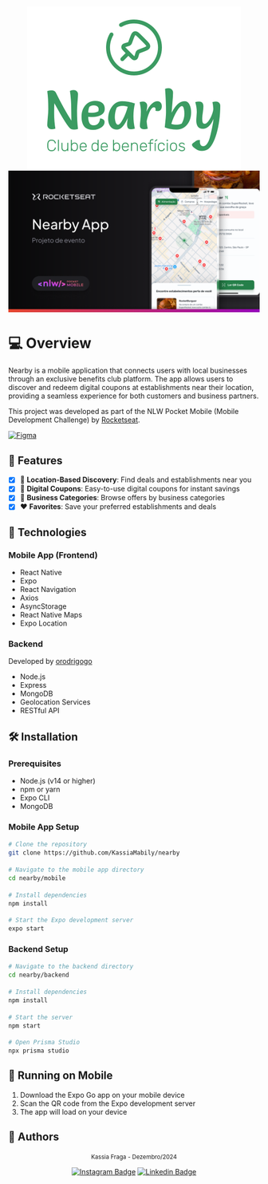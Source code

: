 <div align="center">
    <img src=".github/logo.svg" alt="Nearby App Logo" />
</div>

<img src=".github/cover.png" alt="Nearby App Cover" />

# 💻 Overview

Nearby is a mobile application that connects users with local businesses through an exclusive benefits club platform. The app allows users to discover and redeem digital coupons at establishments near their location, providing a seamless experience for both customers and business partners.

This project was developed as part of the NLW Pocket Mobile (Mobile Development Challenge) by [Rocketseat](https://rocketseat.com.br/).

[![Figma](https://img.shields.io/badge/figma-%23F24E1E.svg?style=for-the-badge&logo=figma&logoColor=white)](<https://www.figma.com/design/qheBQewq4lNpMQiJqO723O/NLW-Pocket-Mobile-%E2%80%A2-Nearby-(Community)?node-id=0-1&t=ijDr8ex1aesWYyCe-1>)

## 🚀 Features

- [x] 📍 **Location-Based Discovery**: Find deals and establishments near you
- [x] 💸 **Digital Coupons**: Easy-to-use digital coupons for instant savings
- [x] 🏢 **Business Categories**: Browse offers by business categories
- [x] ❤️ **Favorites**: Save your preferred establishments and deals

## 📱 Technologies

### Mobile App (Frontend)

- React Native
- Expo
- React Navigation
- Axios
- AsyncStorage
- React Native Maps
- Expo Location

### Backend

Developed by [orodrigogo](https://github.com/orodrigogo)

- Node.js
- Express
- MongoDB
- Geolocation Services
- RESTful API

## 🛠️ Installation

### Prerequisites

- Node.js (v14 or higher)
- npm or yarn
- Expo CLI
- MongoDB

### Mobile App Setup

```bash
# Clone the repository
git clone https://github.com/KassiaMabily/nearby

# Navigate to the mobile app directory
cd nearby/mobile

# Install dependencies
npm install

# Start the Expo development server
expo start
```

### Backend Setup

```bash
# Navigate to the backend directory
cd nearby/backend

# Install dependencies
npm install

# Start the server
npm start

# Open Prisma Studio
npx prisma studio
```

## 📱 Running on Mobile

1. Download the Expo Go app on your mobile device
2. Scan the QR code from the Expo development server
3. The app will load on your device

## 👥 Authors

<div align="center">
  <small>Kassia Fraga - Dezembro/2024</small>

[![Instagram Badge](https://img.shields.io/badge/-Instagram-%23E4405F?style=for-the-badge&logo=instagram&logoColor=white)](https://www.instagram.com/kassia.mabily/)
[![Linkedin Badge](https://img.shields.io/badge/-LinkedIn-%230077B5?style=for-the-badge&logo=linkedin&logoColor=white)](https://www.linkedin.com/in/kassia-fraga/)

</div>
